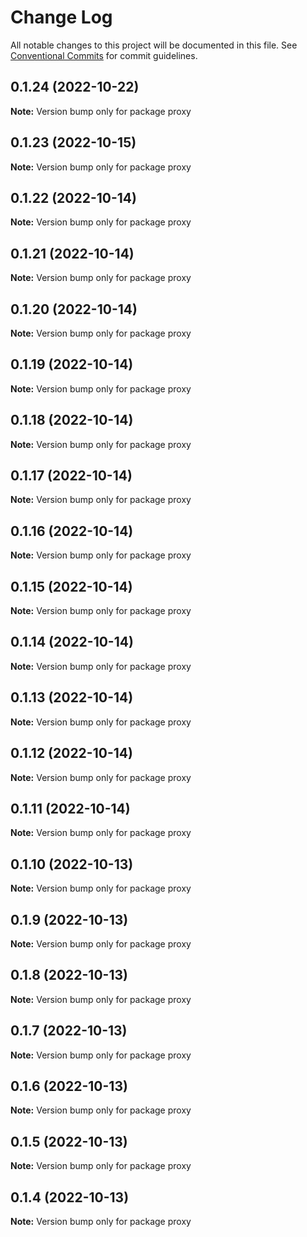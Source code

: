# Change Log

All notable changes to this project will be documented in this file.
See [Conventional Commits](https://conventionalcommits.org) for commit guidelines.

## 0.1.24 (2022-10-22)

**Note:** Version bump only for package proxy





## 0.1.23 (2022-10-15)

**Note:** Version bump only for package proxy





## 0.1.22 (2022-10-14)

**Note:** Version bump only for package proxy





## 0.1.21 (2022-10-14)

**Note:** Version bump only for package proxy





## 0.1.20 (2022-10-14)

**Note:** Version bump only for package proxy





## 0.1.19 (2022-10-14)

**Note:** Version bump only for package proxy





## 0.1.18 (2022-10-14)

**Note:** Version bump only for package proxy





## 0.1.17 (2022-10-14)

**Note:** Version bump only for package proxy





## 0.1.16 (2022-10-14)

**Note:** Version bump only for package proxy





## 0.1.15 (2022-10-14)

**Note:** Version bump only for package proxy





## 0.1.14 (2022-10-14)

**Note:** Version bump only for package proxy





## 0.1.13 (2022-10-14)

**Note:** Version bump only for package proxy





## 0.1.12 (2022-10-14)

**Note:** Version bump only for package proxy





## 0.1.11 (2022-10-14)

**Note:** Version bump only for package proxy





## 0.1.10 (2022-10-13)

**Note:** Version bump only for package proxy





## 0.1.9 (2022-10-13)

**Note:** Version bump only for package proxy





## 0.1.8 (2022-10-13)

**Note:** Version bump only for package proxy





## 0.1.7 (2022-10-13)

**Note:** Version bump only for package proxy





## 0.1.6 (2022-10-13)

**Note:** Version bump only for package proxy





## 0.1.5 (2022-10-13)

**Note:** Version bump only for package proxy





## 0.1.4 (2022-10-13)

**Note:** Version bump only for package proxy
